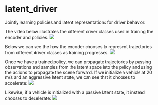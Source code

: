 # latent_driver
Jointly learning policies and latent representations for driver behavior.

The video below illustrates the different driver classes used in training the encoder and policies.
![](https://github.com/jgmorton/latent_driver/blob/master/gifs/passive_aggressive.gif?raw=true)

Below we can see the how the encoder chooses to represent trajectories from different driver classes as training progresses.
![](https://github.com/jgmorton/latent_driver/blob/master/gifs/latent.gif?raw=true)

Once we have a trained policy, we can propagate trajectories by passing observations and samples from the latent space into the policy and using the actions to propagate the scene forward. If we initialize a vehicle at 20 m/s and an aggressive latent state, we can see that it chooses to accelerate:
![](https://github.com/jgmorton/latent_driver/blob/master/gifs/speed_agg.gif?raw=true)

Likewise, if a vehicle is initialized with a passive latent state, it instead chooses to decelerate:
![](https://github.com/jgmorton/latent_driver/blob/master/gifs/speed_passive.gif?raw=true)



